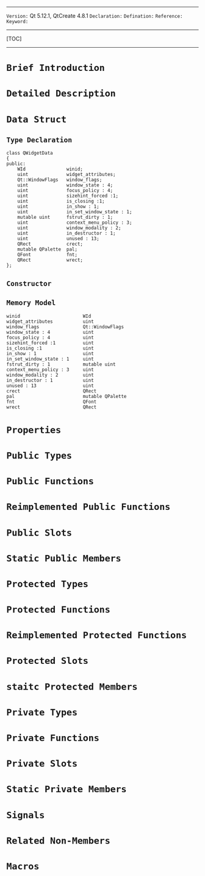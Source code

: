 ***
`Version:` Qt 5.12.1, QtCreate 4.8.1
`Declaration:`
`Defination:`
`Reference:`
`Keyword:`
***
[TOC]
***
# `Brief Introduction`
# `Detailed Description`
# `Data Struct`
## `Type Declaration`
```
class QWidgetData
{
public:
    WId               winid;
    uint              widget_attributes;
    Qt::WindowFlags   window_flags;
    uint              window_state : 4;
    uint              focus_policy : 4;
    uint              sizehint_forced :1;
    uint              is_closing :1;
    uint              in_show : 1;
    uint              in_set_window_state : 1;
    mutable uint      fstrut_dirty : 1;
    uint              context_menu_policy : 3;
    uint              window_modality : 2;
    uint              in_destructor : 1;
    uint              unused : 13;
    QRect             crect;
    mutable QPalette  pal;
    QFont             fnt;
    QRect             wrect;
};
```
## `Constructor`
## `Memory Model`
```
winid                       WId
widget_attributes           uint
window_flags                Qt::WindowFlags
window_state : 4            uint
focus_policy : 4            uint
sizehint_forced :1          uint
is_closing :1               uint
in_show : 1                 uint
in_set_window_state : 1     uint
fstrut_dirty : 1            mutable uint
context_menu_policy : 3     uint
window_modality : 2         uint
in_destructor : 1           uint
unused : 13                 uint
crect                       QRect
pal                         mutable QPalette
fnt                         QFont
wrect                       QRect
```
# `Properties`
# `Public Types`
# `Public Functions`
# `Reimplemented Public Functions`
# `Public Slots`
# `Static Public Members`
# `Protected Types`
# `Protected Functions`
# `Reimplemented Protected Functions`
# `Protected Slots`
# `staitc Protected Members`
# `Private Types`
# `Private Functions`
# `Private Slots`
# `Static Private Members`
# `Signals`
# `Related Non-Members`
# `Macros`